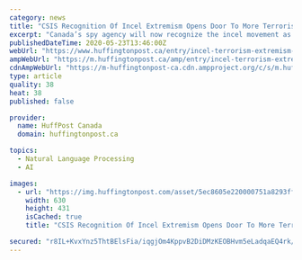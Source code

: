 ```yaml
---
category: news
title: "CSIS Recognition Of Incel Extremism Opens Door To More Terrorism Charges In Canada"
excerpt: "Canada’s spy agency will now recognize the incel movement as ideologically motivated violent extremism, which opens a new door for gender-driven violence to be treated as terrorism and a national security offence."
publishedDateTime: 2020-05-23T13:46:00Z
webUrl: "https://www.huffingtonpost.ca/entry/incel-terrorism-extremism-canada_ca_5ec82c10c5b69af8509ac9be"
ampWebUrl: "https://m.huffingtonpost.ca/amp/entry/incel-terrorism-extremism-canada_ca_5ec82c10c5b69af8509ac9be/"
cdnAmpWebUrl: "https://m-huffingtonpost-ca.cdn.ampproject.org/c/s/m.huffingtonpost.ca/amp/entry/incel-terrorism-extremism-canada_ca_5ec82c10c5b69af8509ac9be/"
type: article
quality: 38
heat: 38
published: false

provider:
  name: HuffPost Canada
  domain: huffingtonpost.ca

topics:
  - Natural Language Processing
  - AI

images:
  - url: "https://img.huffingtonpost.com/asset/5ec8605e220000751a8293ff.jpeg?cache=GDwBS6pcsC&ops=scalefit_630_noupscale"
    width: 630
    height: 431
    isCached: true
    title: "CSIS Recognition Of Incel Extremism Opens Door To More Terrorism Charges In Canada"

secured: "r8IL+KvxYnz5ThtBElsFia/iqgjOm4KppvB2DiDMzKEOBHvm5eLadqaEQ4rk/WEzLCYwkxlwKinIPXu5YPzU6pTz+KaCohCcy7gWlYo4eeE7ReX3urUOM3xC00vAmsNvt9Oz9CHB50MewhC5viME9XgBFAqM0HMb1MFI2sysJXyjsqNiRCXXR6MAWVl7UmRINKOHZVhSrM5OGQvVm82hc2UMDX7gYxHIMEVx4VnG/ERcPUjMV8wSadOJMfpqrltNSpYhaBY7t4mIo8LgJHOeWJMBnbDTeKopn3WN866wgjDlFP1Z8nyjVSYt5PLO8Nt9t+450Pad7VpAPlFRdBEZiB12LgwL8J2Mt8btMrA9OukIUqXFFvXpnAr4/uGbbnrspy5otl03p7uhOno3GTcvv8xw0sroFMUHSgbCzMeCs2MQFQ47T7KP8yh3DyS6QXMtEY37+Sy6L62apeGf/coMiMe/doIf3vMAzGd7JrIER38=;hnd6QN53shxj4kTul1SLdA=="
---
```



